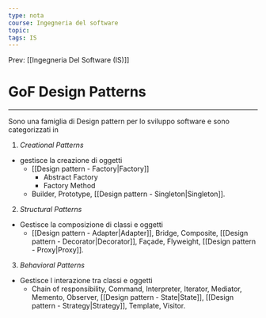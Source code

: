 ```yaml
---
type: nota
course: Ingegneria del software
topic: 
tags: IS
---
```


Prev: [[Ingegneria Del Software (IS)]]

# GoF Design Patterns
---

Sono una famiglia di Design pattern per lo sviluppo software e sono categorizzati in 

1. _Creational Patterns_
-  gestisce la creazione di oggetti
	- [[Design pattern - Factory|Factory]]
		- Abstract Factory
		- Factory Method
	- Builder, Prototype, [[Design pattern - Singleton|Singleton]].
2.  _Structural Patterns_
- Gestisce la composizione di classi e oggetti
	- [[Design pattern - Adapter|Adapter]], Bridge, Composite, [[Design pattern - Decorator|Decorator]], Façade, Flyweight, [[Design pattern - Proxy|Proxy]].
3. _Behavioral Patterns_
- Gestisce l interazione tra classi e oggetti
	-  Chain of responsibility, Command, Interpreter, Iterator, Mediator, Memento, Observer, [[Design pattern - State|State]], [[Design pattern - Strategy|Strategy]], Template, Visitor.